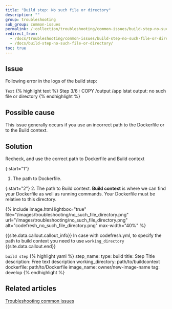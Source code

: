 ```yaml
---
title: "Build step: No such file or directory"
description: ""
group: troubleshooting
sub_group: common-issues
permalink: /:collection/troubleshooting/common-issues/build-step-no-such-file-or-directory/
redirect_from:
  - /docs/troubleshooting/common-issues/build-step-no-such-file-or-directory/
  - /docs/build-step-no-such-file-or-directory/
toc: true
---
```


## Issue

Following error in the logs of the build step:

  `Text`
{% highlight text %}
Step 3/6 : COPY /output /app
lstat output: no such file or directory
{% endhighlight %}

## Possible cause
This issue generally occurs if you use an incorrect path to the Dockerfile or to the Build context.

## Solution
Recheck, and use the correct path to Dockerfile and Build context

{:start="1"}
1. The path to Dockerfile.

{:start="2"}
2. The path to Build context. 
**Build context** is where we can find your Dockerfile as well as running commands. Your Dockerfile must be relative to this directory.

{% include 
image.html 
lightbox="true" 
file="/images/troubleshooting/no_such_file_directory.png" 
url="/images/troubleshooting/no_such_file_directory.png"
alt="codefresh_no_such_file_directory.png" 
max-width="40%"
%}

{{site.data.callout.callout_info}}
In case with codefresh.yml, to specify the path to build context you need to use `working_directory`
{{site.data.callout.end}}

  `build step`
{% highlight yaml %}
step_name:
  type: build
  title: Step Title
  description: Free text description
  working_directory: path/to/buildcontext
  dockerfile: path/to/Dockerfile
  image_name: owner/new-image-name
  tag: develop
{% endhighlight %}

## Related articles
[Troubleshooting common issues]({{site.baseurl}}/docs/troubleshooting/common-issues)
